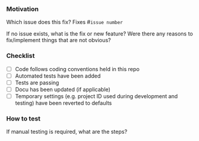 ### Motivation

Which issue does this fix? Fixes #`issue number`

If no issue exists, what is the fix or new feature? Were there any reasons to fix/implement things that are not obvious?

### Checklist

- [ ] Code follows coding conventions held in this repo
- [ ] Automated tests have been added
- [ ] Tests are passing
- [ ] Docu has been updated (if applicable)
- [ ] Temporary settings (e.g. project ID used during development and testing) have been reverted to defaults

### How to test

If manual testing is required, what are the steps?
